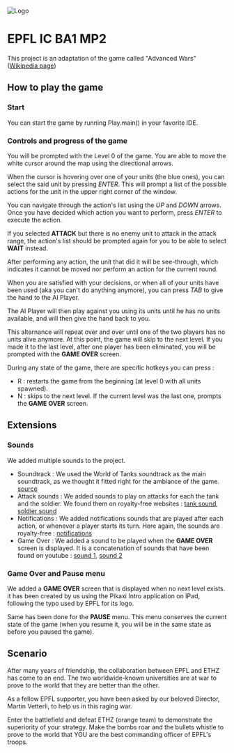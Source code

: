 
![Logo](https://upload.wikimedia.org/wikipedia/commons/f/f4/Logo_EPFL.svg)

# EPFL IC BA1 MP2

This project is an adaptation of the game called "Advanced Wars" ([Wikipedia page](https://fr.wikipedia.org/wiki/Advance_Wars))

## How to play the game

### Start

You can start the game by running Play.main() in your favorite IDE.

### Controls and progress of the game

You will be prompted with the Level 0 of the game. You are able to move the white cursor around the map using the 
directional arrows.

When the cursor is hovering over one of your units (the blue ones), you can select the said unit by pressing *ENTER*. 
This will prompt a list of the possible actions for the unit in the upper right corner of the window.

You can navigate through the action's list using the *UP* and *DOWN* arrows. Once you have decided which action you want
to perform, press *ENTER* to execute the action.

If you selected **ATTACK** but there is no enemy unit to attack in the attack range, the action's list should be 
prompted again for you to be able to select **WAIT** instead.

After performing any action, the unit that did it will be see-through, which indicates it cannot be moved nor perform an
action for the current round.

When you are satisfied with your decisions, or when all of your units have been used (aka you can't do anything anymore),
you can press *TAB* to give the hand to the AI Player.

The AI Player will then play against you using its units until he has no units available, and will then give the hand 
back to you.

This alternance will repeat over and over until one of the two players has no units alive anymore. At this point, the 
game will skip to the next level. If you made it to the last level, after one player has been eliminated, you will be 
prompted with the **GAME OVER** screen.

During any state of the game, there are specific hotkeys you can press :
 - R : restarts the game from the beginning (at level 0 with all units spawned).
 - N : skips to the next level. If the current level was the last one, prompts the **GAME OVER** screen.


## Extensions

### Sounds

We added multiple sounds to the project. 
 - Soundtrack : We used the World of Tanks soundtrack as the main soundtrack, as we thought it fitted right for the 
ambiance of the game. [source](https://www.youtube.com/watch?v=dqk_ZdVf4-o&list=PLslIWpE2CMxQWS5OosmPvx5pmiXNapiz-)
 - Attack sounds : We added sounds to play on attacks for each the tank and the soldier. We found them on royalty-free 
websites : [tank sound](https://mixkit.co/free-sound-effects/tanks/), [soldier sound](https://mixkit.co/free-sound-effects/gun/)
 - Notifications : We added notifications sounds that are played after each action, or whenever a player starts its turn.
Here again, the sounds are royalty-free : [notifications](https://notificationsounds.com/notification-sounds)
 - Game Over : We added a sound to be played when the **GAME OVER** screen is displayed. It is a concatenation of sounds
that have been found on youtube : [sound 1](https://www.youtube.com/watch?v=Gs5QvbD-hF0), [sound 2](https://www.youtube.com/watch?v=DLJwEalHQtw)

### Game Over and Pause menu

We added a **GAME OVER** screen that is displayed when no next level exists. it has been created by us using the Pikaxi 
Intro application on IPad, following the typo used by EPFL for its logo.

Same has been done for the **PAUSE** menu. This menu conserves the current state of the game (when you resume it, you 
will be in the same state as before you paused the game).


## Scenario

After many years of friendship, the collaboration between EPFL and ETHZ has come to an end. The two worldwide-known 
universities are at war to prove to the world that they are better than the other.

As a fellow EPFL supporter, you have been asked by our beloved Director, Martin Vetterli, to help us in this raging war.

Enter the battlefield and defeat ETHZ (orange team) to demonstrate the superiority of your strategy. Make the bombs roar
and the bullets whistle to prove to the world that YOU are the best commanding officer of EPFL's troops.
